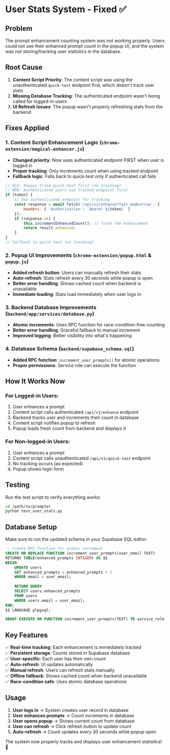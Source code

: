 # User Stats System - Fixed ✅

## Problem
The prompt enhancement counting system was not working properly. Users could not see their enhanced prompt count in the popup UI, and the system was not storing/tracking user statistics in the database.

## Root Cause
1. **Content Script Priority**: The content script was using the unauthenticated `quick-test` endpoint first, which doesn't track user stats
2. **Missing Database Tracking**: The authenticated endpoint wasn't being called for logged-in users
3. **UI Refresh Issues**: The popup wasn't properly refreshing stats from the backend

## Fixes Applied

### 1. Content Script Enhancement Logic (`chrome-extension/magical-enhancer.js`)
- **Changed priority**: Now uses authenticated endpoint FIRST when user is logged in
- **Proper tracking**: Only increments count when using tracked endpoint
- **Fallback logic**: Falls back to quick-test only if authenticated call fails

```javascript
// OLD: Always tried quick-test first (no tracking)
// NEW: Authenticated users use tracked endpoint first
if (token) {
    // Use authenticated endpoint for tracking
    const response = await fetch('/api/v1/enhance?fast_mode=true', {
        headers: { 'Authorization': `Bearer ${token}` }
    });
    if (response.ok) {
        this.incrementEnhancedCount(); // Track the enhancement
        return result.enhanced;
    }
}
// Fallback to quick-test (no tracking)
```

### 2. Popup UI Improvements (`chrome-extension/popup.html` & `popup.js`)
- **Added refresh button**: Users can manually refresh their stats
- **Auto-refresh**: Stats refresh every 30 seconds while popup is open
- **Better error handling**: Shows cached count when backend is unavailable
- **Immediate loading**: Stats load immediately when user logs in

### 3. Backend Database Improvements (`backend/app/services/database.py`)
- **Atomic increments**: Uses RPC function for race-condition-free counting
- **Better error handling**: Graceful fallback to manual increment
- **Improved logging**: Better visibility into what's happening

### 4. Database Schema (`backend/supabase_schema.sql`)
- **Added RPC function**: `increment_user_prompts()` for atomic operations
- **Proper permissions**: Service role can execute the function

## How It Works Now

### For Logged-in Users:
1. User enhances a prompt
2. Content script calls authenticated `/api/v1/enhance` endpoint
3. Backend tracks user and increments their count in database
4. Content script notifies popup to refresh
5. Popup loads fresh count from backend and displays it

### For Non-logged-in Users:
1. User enhances a prompt
2. Content script calls unauthenticated `/api/v1/quick-test` endpoint
3. No tracking occurs (as expected)
4. Popup shows login form

## Testing

Run the test script to verify everything works:

```bash
cd /path/to/prompter
python test_user_stats.py
```

## Database Setup

Make sure to run the updated schema in your Supabase SQL editor:

```sql
-- Create RPC function for atomic increment
CREATE OR REPLACE FUNCTION increment_user_prompts(user_email TEXT)
RETURNS TABLE(enhanced_prompts INTEGER) AS $$
BEGIN
    UPDATE users 
    SET enhanced_prompts = enhanced_prompts + 1 
    WHERE email = user_email;
    
    RETURN QUERY 
    SELECT users.enhanced_prompts 
    FROM users 
    WHERE users.email = user_email;
END;
$$ LANGUAGE plpgsql;

GRANT EXECUTE ON FUNCTION increment_user_prompts(TEXT) TO service_role;
```

## Key Features

✅ **Real-time tracking**: Each enhancement is immediately tracked  
✅ **Persistent storage**: Counts stored in Supabase database  
✅ **User-specific**: Each user has their own count  
✅ **Auto-refresh**: UI updates automatically  
✅ **Manual refresh**: Users can refresh stats manually  
✅ **Offline fallback**: Shows cached count when backend unavailable  
✅ **Race-condition safe**: Uses atomic database operations  

## Usage

1. **User logs in** → System creates user record in database
2. **User enhances prompts** → Count increments in database
3. **User opens popup** → Shows current count from database
4. **User can refresh** → Click refresh button to update count
5. **Auto-refresh** → Count updates every 30 seconds while popup open

The system now properly tracks and displays user enhancement statistics! 🎉 